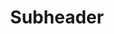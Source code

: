 ---
layout: docs
title: Subheader
github: https://github.com/react-native-material-design/react-native-material-design/blob/master/lib/Subheader.js
---